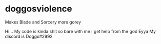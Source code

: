 # doggosviolence
Makes Blade and Sorcery more gorey

Hi...
My code is kinda shit so bare with me
I get help from the god Eyya
My discord is Doggo#2992
